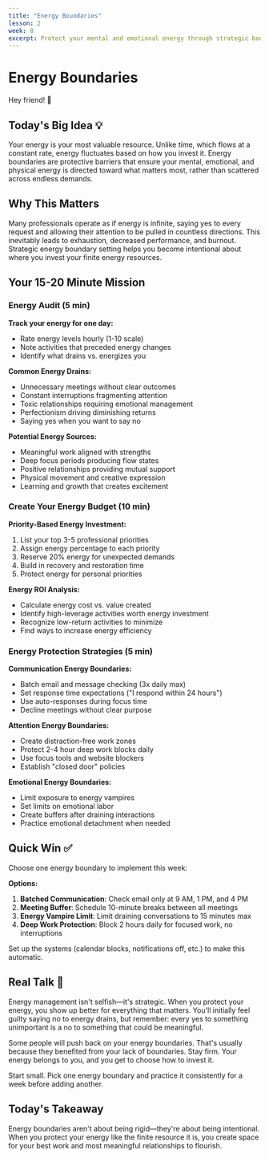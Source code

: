 ```yaml
---
title: "Energy Boundaries"
lesson: 2
week: 8
excerpt: Protect your mental and emotional energy through strategic boundary setting.
---
```


# Energy Boundaries

Hey friend! 👋

## Today's Big Idea 💡

Your energy is your most valuable resource. Unlike time, which flows at a constant rate, energy fluctuates based on how you invest it. Energy boundaries are protective barriers that ensure your mental, emotional, and physical energy is directed toward what matters most, rather than scattered across endless demands.

## Why This Matters

Many professionals operate as if energy is infinite, saying yes to every request and allowing their attention to be pulled in countless directions. This inevitably leads to exhaustion, decreased performance, and burnout. Strategic energy boundary setting helps you become intentional about where you invest your finite energy resources.

## Your 15-20 Minute Mission

### Energy Audit (5 min)

**Track your energy for one day:**

- Rate energy levels hourly (1-10 scale)
- Note activities that preceded energy changes
- Identify what drains vs. energizes you

**Common Energy Drains:**

- Unnecessary meetings without clear outcomes
- Constant interruptions fragmenting attention
- Toxic relationships requiring emotional management
- Perfectionism driving diminishing returns
- Saying yes when you want to say no

**Potential Energy Sources:**

- Meaningful work aligned with strengths
- Deep focus periods producing flow states
- Positive relationships providing mutual support
- Physical movement and creative expression
- Learning and growth that creates excitement

### Create Your Energy Budget (10 min)

**Priority-Based Energy Investment:**

1. List your top 3-5 professional priorities
2. Assign energy percentage to each priority
3. Reserve 20% energy for unexpected demands
4. Build in recovery and restoration time
5. Protect energy for personal priorities

**Energy ROI Analysis:**

- Calculate energy cost vs. value created
- Identify high-leverage activities worth energy investment
- Recognize low-return activities to minimize
- Find ways to increase energy efficiency

### Energy Protection Strategies (5 min)

**Communication Energy Boundaries:**

- Batch email and message checking (3x daily max)
- Set response time expectations ("I respond within 24 hours")
- Use auto-responses during focus time
- Decline meetings without clear purpose

**Attention Energy Boundaries:**

- Create distraction-free work zones
- Protect 2-4 hour deep work blocks daily
- Use focus tools and website blockers
- Establish "closed door" policies

**Emotional Energy Boundaries:**

- Limit exposure to energy vampires
- Set limits on emotional labor
- Create buffers after draining interactions
- Practice emotional detachment when needed

## Quick Win ✅

Choose one energy boundary to implement this week:

**Options:**

1. **Batched Communication**: Check email only at 9 AM, 1 PM, and 4 PM
2. **Meeting Buffer**: Schedule 10-minute breaks between all meetings
3. **Energy Vampire Limit**: Limit draining conversations to 15 minutes max
4. **Deep Work Protection**: Block 2 hours daily for focused work, no interruptions

Set up the systems (calendar blocks, notifications off, etc.) to make this automatic.

## Real Talk 💬

Energy management isn't selfish—it's strategic. When you protect your energy, you show up better for everything that matters. You'll initially feel guilty saying no to energy drains, but remember: every yes to something unimportant is a no to something that could be meaningful.

Some people will push back on your energy boundaries. That's usually because they benefited from your lack of boundaries. Stay firm. Your energy belongs to you, and you get to choose how to invest it.

Start small. Pick one energy boundary and practice it consistently for a week before adding another.

## Today's Takeaway

Energy boundaries aren't about being rigid—they're about being intentional. When you protect your energy like the finite resource it is, you create space for your best work and most meaningful relationships to flourish.

